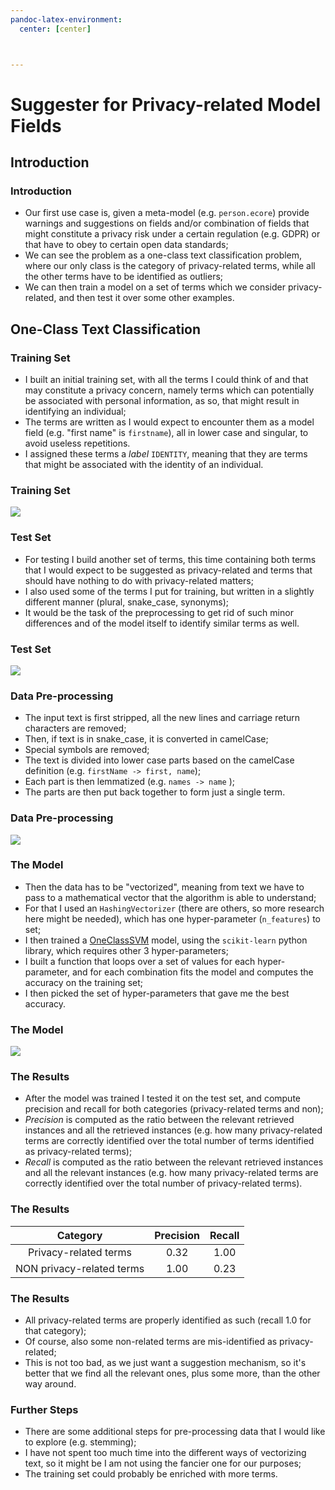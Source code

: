 ```yaml
---
pandoc-latex-environment:
  center: [center]



---
```


# Suggester for Privacy-related Model Fields

## Introduction

### Introduction

+ Our first use case is, given a meta-model (e.g. `person.ecore`) provide warnings and suggestions on fields and/or combination of fields that might constitute a privacy risk under a certain regulation (e.g. GDPR) or that have to obey to certain open data standards;
+ We can see the problem as a one-class text classification problem, where our only class is the category of privacy-related terms, while all the other terms have to be identified as outliers;
+ We can then train a model on a set of terms which we consider privacy-related, and then test it over some other examples.

## One-Class Text Classification

### Training Set

+ I built an initial training set, with all the terms I could think of and that may constitute a privacy concern, namely terms which can potentially be associated with personal information, as so, that might result in identifying an individual;
+ The terms are written as I would expect to encounter them as a model field (e.g. "first name" is `firstname`), all in lower case and singular, to avoid useless repetitions.
+ I assigned these terms a *label* `IDENTITY`, meaning that they are terms that might be associated with the identity of an individual.

### Training Set

![](/home/ilenia/Documents/Privacy/summary/OneClassTextClassificationTrainSet.png)

### Test Set

+ For testing I build another set of terms, this time containing both terms that I would expect to be suggested as privacy-related and terms that should have nothing to do with privacy-related matters;
+ I also used some of the terms I put for training, but written in a slightly different manner (plural, snake_case, synonyms);
+ It would be the task of the preprocessing to get rid of such minor differences and of the model itself to identify similar terms as well.

### Test Set

![](/home/ilenia/Documents/Privacy/summary/OneClassTextClassificationTestSet.png)

### Data Pre-processing

+ The input text is first stripped, all the new lines and carriage return characters are removed;
+ Then, if text is in snake_case, it is converted in camelCase;
+ Special symbols are removed;
+ The text is divided into lower case parts based on the camelCase definition (e.g. `firstName -> first, name`);
+ Each part is then lemmatized (e.g. `names -> name` );
+ The parts are then put back together to form just a single term.

### Data Pre-processing

![](/home/ilenia/Documents/Privacy/summary/OneClassTextClassificationDataPreProcess.png)

### The Model

+ Then the data has to be "vectorized", meaning from text we have to pass to a mathematical vector that the algorithm is able to understand;
+ For that I used an `HashingVectorizer` (there are others, so more research here might be needed), which has one hyper-parameter (`n_features`) to set;
+ I then trained a [OneClassSVM](https://scikit-learn.org/stable/modules/generated/sklearn.svm.OneClassSVM.html) model, using the `scikit-learn` python library, which requires other 3 hyper-parameters;
+ I built a function that loops over a set of values for each hyper-parameter, and for each combination fits the model and computes the accuracy on the training set;
+ I then picked the set of hyper-parameters that gave me the best accuracy.

### The Model

![](/home/ilenia/Documents/Privacy/summary/OneClassTextClassificationHyperParams.png)

### The Results

+ After the model was trained I tested it on the test set, and compute precision and recall for both categories (privacy-related terms and non);
+ *Precision* is computed as the ratio between the relevant retrieved instances and all the retrieved instances (e.g. how many privacy-related terms are correctly identified over the total number of terms identified as privacy-related terms);
+ *Recall* is computed as the ratio between the relevant retrieved instances and all the relevant instances (e.g. how many privacy-related terms are correctly identified over the total number of privacy-related terms).

### The Results

|         Category          | Precision | Recall |
| :-----------------------: | :-------: | :----: |
|   Privacy-related terms   |   0.32    |  1.00  |
| NON privacy-related terms |   1.00    |  0.23  |

### The Results

+ All privacy-related terms are properly identified as such (recall 1.0 for that category);
+ Of course, also some non-related terms are mis-identified as privacy-related;
+ This is not too bad, as we just want a suggestion mechanism, so it's better that we find all the relevant ones, plus some more, than the other way around.

### Further Steps

+ There are some additional steps for pre-processing data that I would like to explore (e.g. stemming);
+ I have not spent too much time into the different ways of vectorizing text, so it might be I am not using the fancier one for our purposes;
+ The training set could probably be enriched with more terms.